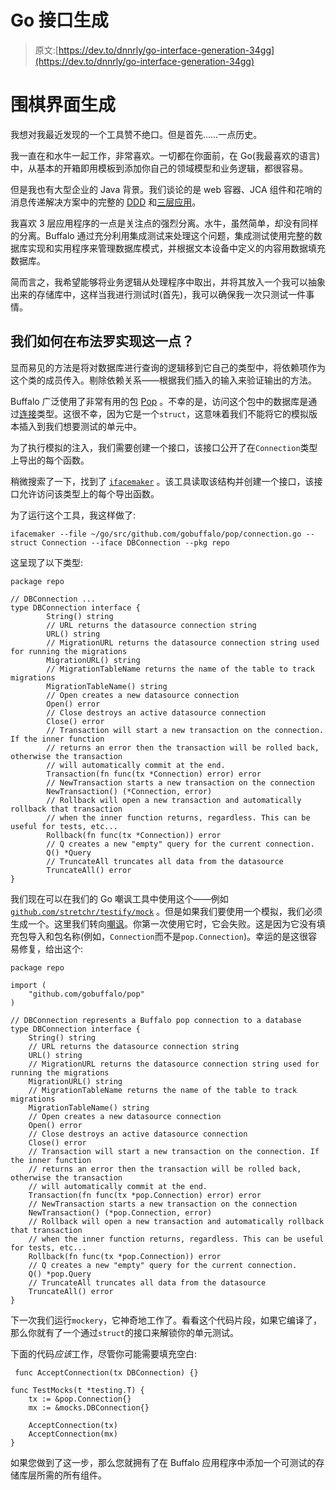 # Go 接口生成

> 原文:[https://dev.to/dnnrly/go-interface-generation-34gg](https://dev.to/dnnrly/go-interface-generation-34gg)

# [](#go-interface-generation)围棋界面生成

我想对我最近发现的一个工具赞不绝口。但是首先……一点历史。

我一直在和水牛一起工作，非常喜欢。一切都在你面前，在 Go(我最喜欢的语言)中，从基本的开箱即用模板到添加你自己的领域模型和业务逻辑，都很容易。

但是我也有大型企业的 Java 背景。我们谈论的是 web 容器、JCA 组件和花哨的消息传递解决方案中的完整的 [DDD](https://en.wikipedia.org/wiki/Domain-driven_design) 和[三层应用](https://www.techopedia.com/definition/24306/three-tier-application)。

我喜欢 3 层应用程序的一点是关注点的强烈分离。水牛，虽然简单，却没有同样的分离。Buffalo 通过充分利用集成测试来处理这个问题，集成测试使用完整的数据库实现和实用程序来管理数据库模式，并根据文本设备中定义的内容用数据填充数据库。

简而言之，我希望能够将业务逻辑从处理程序中取出，并将其放入一个我可以抽象出来的存储库中，这样当我进行测试时(首先)，我可以确保我一次只测试一件事情。

## [](#how-do-we-achieve-this-in-buffalo)我们如何在布法罗实现这一点？

显而易见的方法是将对数据库进行查询的逻辑移到它自己的类型中，将依赖项作为这个类的成员传入。剔除依赖关系——根据我们插入的输入来验证输出的方法。

Buffalo 广泛使用了非常有用的包 [Pop](https://github.com/gobuffalo/pop) 。不幸的是，访问这个包中的数据库是通过[连接](https://godoc.org/github.com/gobuffalo/pop#Connection)类型。这很不幸，因为它是一个`struct`，这意味着我们不能将它的模拟版本插入到我们想要测试的单元中。

为了执行模拟的注入，我们需要创建一个接口，该接口公开了在`Connection`类型上导出的每个函数。

稍微搜索了一下，找到了 [`ifacemaker`](//github.com/vburenin/ifacemaker) 。该工具读取该结构并创建一个接口，该接口允许访问该类型上的每个导出函数。

为了运行这个工具，我这样做了:

```
ifacemaker --file ~/go/src/github.com/gobuffalo/pop/connection.go --struct Connection --iface DBConnection --pkg repo 
```

这呈现了以下类型:

```
package repo

// DBConnection ...
type DBConnection interface {
        String() string
        // URL returns the datasource connection string
        URL() string
        // MigrationURL returns the datasource connection string used for running the migrations
        MigrationURL() string
        // MigrationTableName returns the name of the table to track migrations
        MigrationTableName() string
        // Open creates a new datasource connection
        Open() error
        // Close destroys an active datasource connection
        Close() error
        // Transaction will start a new transaction on the connection. If the inner function
        // returns an error then the transaction will be rolled back, otherwise the transaction
        // will automatically commit at the end.
        Transaction(fn func(tx *Connection) error) error
        // NewTransaction starts a new transaction on the connection
        NewTransaction() (*Connection, error)
        // Rollback will open a new transaction and automatically rollback that transaction
        // when the inner function returns, regardless. This can be useful for tests, etc...
        Rollback(fn func(tx *Connection)) error
        // Q creates a new "empty" query for the current connection.
        Q() *Query
        // TruncateAll truncates all data from the datasource
        TruncateAll() error
} 
```

我们现在可以在我们的 Go 嘲讽工具中使用这个——例如 [`github.com/stretchr/testify/mock`](https://github.com/stretchr/testify/) 。但是如果我们要使用一个模拟，我们必须生成一个。这里我们转向[嘲讽](https://github.com/vektra/mockery/)。你第一次使用它时，它会失败。这是因为它没有填充包导入和包名称(例如，`Connection`而不是`pop.Connection`)。幸运的是这很容易修复，给出这个:

```
package repo

import (
    "github.com/gobuffalo/pop"
)

// DBConnection represents a Buffalo pop connection to a database
type DBConnection interface {
    String() string
    // URL returns the datasource connection string
    URL() string
    // MigrationURL returns the datasource connection string used for running the migrations
    MigrationURL() string
    // MigrationTableName returns the name of the table to track migrations
    MigrationTableName() string
    // Open creates a new datasource connection
    Open() error
    // Close destroys an active datasource connection
    Close() error
    // Transaction will start a new transaction on the connection. If the inner function
    // returns an error then the transaction will be rolled back, otherwise the transaction
    // will automatically commit at the end.
    Transaction(fn func(tx *pop.Connection) error) error
    // NewTransaction starts a new transaction on the connection
    NewTransaction() (*pop.Connection, error)
    // Rollback will open a new transaction and automatically rollback that transaction
    // when the inner function returns, regardless. This can be useful for tests, etc...
    Rollback(fn func(tx *pop.Connection)) error
    // Q creates a new "empty" query for the current connection.
    Q() *pop.Query
    // TruncateAll truncates all data from the datasource
    TruncateAll() error
} 
```

下一次我们运行`mockery`，它神奇地工作了。看看这个代码片段，如果它编译了，那么你就有了一个通过`struct`的接口来解锁你的单元测试。

下面的代码*应该*工作，尽管你可能需要填充空白:

```
 func AcceptConnection(tx DBConnection) {}

func TestMocks(t *testing.T) {
    tx := &pop.Connection{}
    mx := &mocks.DBConnection{}

    AcceptConnection(tx)
    AcceptConnection(mx)
} 
```

如果您做到了这一步，那么您就拥有了在 Buffalo 应用程序中添加一个可测试的存储库层所需的所有组件。